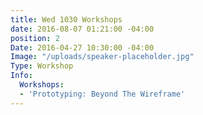 ```yaml
---
title: Wed 1030 Workshops
date: 2016-08-07 01:21:00 -04:00
position: 2
Date: 2016-04-27 10:30:00 -04:00
Image: "/uploads/speaker-placeholder.jpg"
Type: Workshop
Info:
  Workshops:
  - 'Prototyping: Beyond The Wireframe'
---
```


